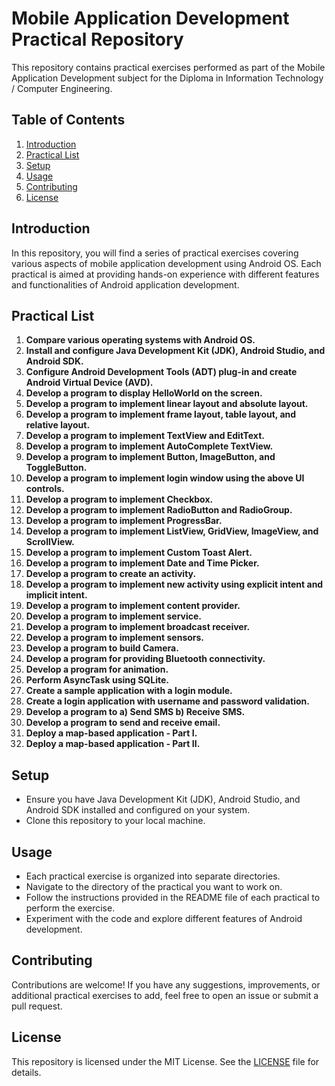 # Mobile Application Development Practical Repository

This repository contains practical exercises performed as part of the Mobile Application Development subject for the Diploma in Information Technology / Computer Engineering.

## Table of Contents
1. [Introduction](#introduction)
2. [Practical List](#practical-list)
3. [Setup](#setup)
4. [Usage](#usage)
5. [Contributing](#contributing)
6. [License](#license)

## Introduction
In this repository, you will find a series of practical exercises covering various aspects of mobile application development using Android OS. Each practical is aimed at providing hands-on experience with different features and functionalities of Android application development.

## Practical List
1. **Compare various operating systems with Android OS.**
2. **Install and configure Java Development Kit (JDK), Android Studio, and Android SDK.**
3. **Configure Android Development Tools (ADT) plug-in and create Android Virtual Device (AVD).**
4. **Develop a program to display HelloWorld on the screen.**
5. **Develop a program to implement linear layout and absolute layout.**
6. **Develop a program to implement frame layout, table layout, and relative layout.**
7. **Develop a program to implement TextView and EditText.**
8. **Develop a program to implement AutoComplete TextView.**
9. **Develop a program to implement Button, ImageButton, and ToggleButton.**
10. **Develop a program to implement login window using the above UI controls.**
11. **Develop a program to implement Checkbox.**
12. **Develop a program to implement RadioButton and RadioGroup.**
13. **Develop a program to implement ProgressBar.**
14. **Develop a program to implement ListView, GridView, ImageView, and ScrollView.**
15. **Develop a program to implement Custom Toast Alert.**
16. **Develop a program to implement Date and Time Picker.**
17. **Develop a program to create an activity.**
18. **Develop a program to implement new activity using explicit intent and implicit intent.**
19. **Develop a program to implement content provider.**
20. **Develop a program to implement service.**
21. **Develop a program to implement broadcast receiver.**
22. **Develop a program to implement sensors.**
23. **Develop a program to build Camera.**
24. **Develop a program for providing Bluetooth connectivity.**
25. **Develop a program for animation.**
26. **Perform AsyncTask using SQLite.**
27. **Create a sample application with a login module.**
28. **Create a login application with username and password validation.**
29. **Develop a program to a) Send SMS b) Receive SMS.**
30. **Develop a program to send and receive email.**
31. **Deploy a map-based application - Part I.**
32. **Deploy a map-based application - Part II.**

## Setup
- Ensure you have Java Development Kit (JDK), Android Studio, and Android SDK installed and configured on your system.
- Clone this repository to your local machine.

## Usage
- Each practical exercise is organized into separate directories.
- Navigate to the directory of the practical you want to work on.
- Follow the instructions provided in the README file of each practical to perform the exercise.
- Experiment with the code and explore different features of Android development.

## Contributing
Contributions are welcome! If you have any suggestions, improvements, or additional practical exercises to add, feel free to open an issue or submit a pull request.

## License
This repository is licensed under the MIT License. See the [LICENSE](LICENSE) file for details.
